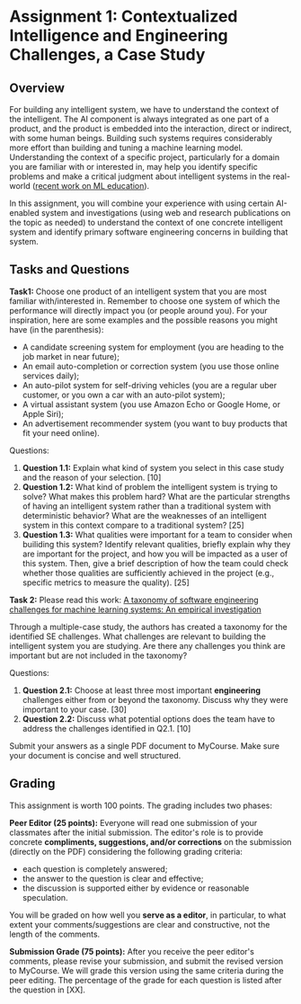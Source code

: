 # Assignment 1: Contextualized Intelligence and Engineering Challenges, a Case Study

## Overview

For building any intelligent system, we have to understand the context of the intelligent. The AI component is always integrated as one part of a product, and the product is embedded into the interaction, direct or indirect, with some human beings. Building such systems requires considerably more effort than building and tuning a machine learning model. Understanding the context of a specific project, particularly for a domain you are familiar with or interested in, may help you identify specific problems and make a critical judgment about intelligent systems in the real-world ([recent work on ML education](http://students.washington.edu/yreg/icerlearningMLregister.pdf)).

In this assignment, you will combine your experience with using certain AI-enabled system and investigations (using web and research publications on the topic as needed) to understand the context of one concrete intelligent system and identify primary software engineering concerns in building that system.

## Tasks and Questions

**Task1:**
Choose one product of an intelligent system that you are most familiar with/interested in. Remember to choose one system of which the performance will directly impact you (or people around you). For your inspiration, here are some examples and the possible reasons you might have (in the parenthesis):
- A candidate screening system for employment (you are heading to the job market in near future);
- An email auto-completion or correction system (you use those online services daily);
- An auto-pilot system for self-driving vehicles (you are a regular uber customer, or you own a car with an auto-pilot system);
- A virtual assistant system (you use Amazon Echo or Google Home, or Apple Siri);
- An advertisement recommender system (you want to buy products that fit your need online).


Questions:
1. **Question 1.1:** Explain what kind of system you select in this case study and the reason of your selection. [10]
1. **Question 1.2:** What kind of problem the intelligent system is trying to solve? What makes this problem hard? What are the particular strengths of having an intelligent system rather than a traditional system with deterministic behavior? What are the weaknesses of an intelligent system in this context compare to a traditional system? [25]
2. **Question 1.3:** What qualities were important for a team to consider when builiding this system? Identify relevant qualities, briefly explain why they are important for the project, and how you will be impacted as a user of this system. Then, give a brief description of how the team could check whether those qualities are sufficiently achieved in the project (e.g., specific metrics to measure the quality). [25]

**Task 2:**
Please read this work: 
[A taxonomy of software engineering challenges for machine learning systems: An empirical investigation](https://research.chalmers.se/publication/512250/file/512250_Fulltext.pdf)

Through a multiple-case study, the authors has created a taxonomy for the identified SE challenges. What challenges are relevant to building the intelligent system you are studying. Are there any challenges you think are important but are not included in the taxonomy?

Questions:
1. **Question 2.1:** Choose at least three most important **engineering** challenges either from or beyond the taxonomy. Discuss why they were important to your case. [30]
4. **Question 2.2:** Discuss what potential options does the team have to address the challenges identified in Q2.1. [10]

Submit your answers as a single PDF document to MyCourse. Make sure your document is concise and well structured.


## Grading

This assignment is worth 100 points. The grading includes two phases:

**Peer Editor (25 points):**
Everyone will read one submission of your classmates after the initial submission. The editor's role is to provide concrete **compliments, suggestions, and/or corrections** on the submission (directly on the PDF) considering the following grading criteria:
- each question is completely answered;
- the answer to the question is clear and effective;
- the discussion is supported either by evidence or reasonable speculation. 

You will be graded on how well you **serve as a editor**, in particular, to what extent your comments/suggestions are clear and constructive, not the length of the comments. 


**Submission Grade (75 points):**
After you receive the peer editor's comments, please revise your submission, and submit the revised version to MyCourse. We will grade this version using the same criteria during the peer editing. The percentage of the grade for each question is listed after the question in [XX]. 
